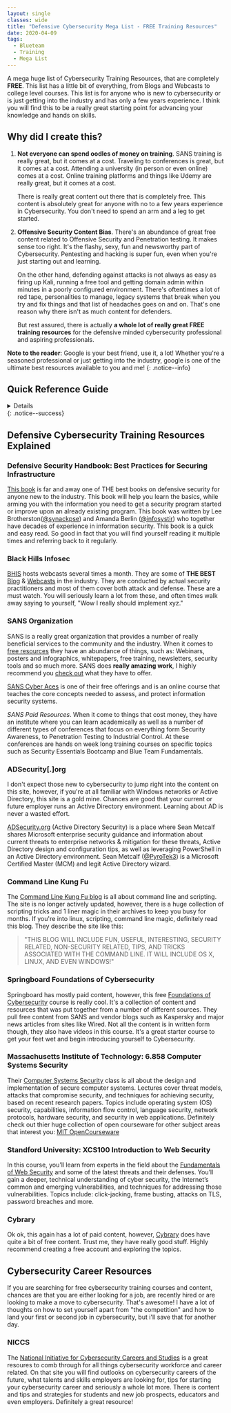```yaml
---
layout: single
classes: wide
title: "Defensive Cybersecurity Mega List - FREE Training Resources"
date: 2020-04-09
tags:   
  - Blueteam
  - Training
  - Mega List
---
```

A mega huge list of Cybersecurity Training Resources, that are completely **FREE**. This list has a little bit of everything, from Blogs and Webcasts to college level courses. This list is for anyone who is new to cybersecurity or is just getting into the industry and has only a few years experience. I think you will find this to be a really great starting point for advancing your knowledge and hands on skills.

## Why did I create this?

1. **Not everyone can spend oodles of money on training**. SANS training is really great, but it comes at a cost. Traveling to conferences is great, but it comes at a cost. Attending a university (in person or even online) comes at a cost. Online training platforms and things like Udemy are really great, but it comes at a cost.

    There is really great content out there that is completely free. This content is absolutely great for anyone with no to a few years experience in Cybersecurity. You don't need to spend an arm and a leg to get started.

2. **Offensive Security Content Bias**. There's an abundance of great free content related to Offensive Security and Penetration testing. It makes sense too right. It's the flashy, sexy, fun and newsworthy part of Cybersecurity. Pentesting and hacking is super fun, even when you're just starting out and learning.

    On the other hand, defending against attacks is not always as easy as firing up Kali, running a free tool and getting domain admin within minutes in a poorly configured environment. There's oftentimes a lot of red tape, personalities to manage, legacy systems that break when you try and fix things and that list of headaches goes on and on. That's one reason why there isn't as much content for defenders.

    But rest assured, there is actually **a whole lot of really great FREE training resources** for the defensive minded cybersecurity professional and aspiring professionals.

<i class="fas fa-lightbulb"></i> **Note to the reader**: Google is your best friend, use it, a lot! Whether you're a seasoned professional or just getting into the industry, google is one of the ultimate best resources available to you and me!
{: .notice--info}

## Quick Reference Guide
<details>

**Defensive Security Handbook: Best Practices for Securing Infrastructure**
- [https://www.amazon.com/Defensive-Security-Handbook-Practices-Infrastructure/dp/1491960388](https://www.amazon.com/Defensive-Security-Handbook-Practices-Infrastructure/dp/1491960388)

**Black Hills Infosec Blog & Webcasts**
- [https://www.blackhillsinfosec.com/blog/](https://www.blackhillsinfosec.com/blog/)
- [https://www.blackhillsinfosec.com/blog/webcasts/](https://www.blackhillsinfosec.com/blog/webcasts/)

**SANS Organization**
- [https://www.sans.org/free](https://www.sans.org/free)
- [https://www.cyberaces.org/](https://www.cyberaces.org/)

**ADSecurity[.]org**
- [https://adsecurity.org/](https://adsecurity.org/)

**Command Line Kung Fu**
- [http://blog.commandlinekungfu.com/](http://blog.commandlinekungfu.com/)

**Springboard Foundations of Cybersecurity**
- [https://www.springboard.com/resources/learning-paths/cybersecurity-foundations/](https://www.springboard.com/resources/learning-paths/cybersecurity-foundations/)

**Massachusetts Institute of Technology: 6.858 Computer Systems Security**
- [https://ocw.mit.edu/courses/electrical-engineering-and-computer-science/6-858-computer-systems-security-fall-2014/](https://ocw.mit.edu/courses/electrical-engineering-and-computer-science/6-858-computer-systems-security-fall-2014/)

**Standford University: XCS100 Introduction to Web Security**
- [https://scpd.stanford.edu/search/publicCourseSearchDetails.do?method=load&courseId=90053004](https://scpd.stanford.edu/search/publicCourseSearchDetails.do?method=load&courseId=90053004)

**Cybrary**
- [https://www.cybrary.it/](https://www.cybrary.it/)

**National Initiative for Cybersecurity Careers and Studies**
- [https://niccs.us-cert.gov/workforce-development/cybersecurity-resources](https://niccs.us-cert.gov/workforce-development/cybersecurity-resources)

</details>
{: .notice--success}

## Defensive Cybersecurity Training Resources Explained

### Defensive Security Handbook: Best Practices for Securing Infrastructure
[This book](https://www.amazon.com/Defensive-Security-Handbook-Practices-Infrastructure/dp/1491960388) is far and away one of THE best books on defensive security for anyone new to the industry. This book will help you learn the basics, while arming you with the information you need to get a security program started or improve upon an already existing program. This book was written by Lee Brotherston([@synackpse](https://twitter.com/synackpse)) and Amanda Berlin ([@infosystir](https://twitter.com/InfoSystir)) who together have decades of experience in information security. This book is a quick and easy read. So good in fact that you will find yourself reading it multiple times and referring back to it regularly.

### Black Hills Infosec

[BHIS](https://www.blackhillsinfosec.com/) hosts webcasts several times a month. They are some of **THE BEST** [Blog](https://www.blackhillsinfosec.com/blog/) & [Webcasts](https://www.blackhillsinfosec.com/blog/webcasts/) in the industry. They are conducted by actual security practitioners and most of them cover both attack and defense. These are a must watch. You will seriously learn a lot from these, and often times walk away saying to yourself, "Wow I really should implement xyz."

### SANS Organization
SANS is a really great organization that provides a number of really beneficial services to the community and the industry. When it comes to [free resources](https://www.sans.org/free) they have an abundance of things, such as: Webinars, posters and infographics, whitepapers, free training, newsletters, security tools and so much more. SANS does **really amazing work**, I highly recommend you [check out](https://www.sans.org/) what they have to offer.

[SANS Cyber Aces](https://www.cyberaces.org/) is one of their free offerings and is an online course that teaches the core concepts needed to assess, and protect information security systems.
    
_SANS Paid Resources_. When it come to things that cost money, they have an institute where you can learn academically as well as a number of different types of conferences that focus on everything form Security Awareness, to Penetration Testing to Industrial Control. At these conferences are hands on week long training courses on specific topics such as Security Essentials Bootcamp and Blue Team Fundamentals.
    
### ADSecurity[.]org
I don't expect those new to cybersecurity to jump right into the content on this site, however, if you're at all familiar with Windows networks or Active Directory, this site is a gold mine. Chances are good that your current or future employer runs an Active Directory environment. Learning about AD is never a wasted effort. 

[ADSecurity.org](https://adsecurity.org) (Active Directory Security) is a place where Sean Metcalf shares Microsoft enterprise security guidance and information about current threats to enterprise networks & mitigation for these threats, Active Directory design and configuration tips, as well as leveraging PowerShell in an Active Directory environment. Sean Metcalf ([@PyroTek3](https://twitter.com/PyroTek3)) is a Microsoft Certified Master (MCM) and legit Active Directory wizard. 

### Command Line Kung Fu
The [Command Line Kung Fu blog](http://blog.commandlinekungfu.com/) is all about command line and scripting. The site is no longer actively updated, however, there is a huge collection of scripting tricks and 1 liner magic in their archives to keep you busy for months. If you're into linux, scripting, command line magic, definitely read this blog. They describe the site like this: 
        
> "THIS BLOG WILL INCLUDE FUN, USEFUL, INTERESTING, SECURITY RELATED, NON-SECURITY RELATED, TIPS, AND TRICKS ASSOCIATED WITH THE COMMAND LINE. IT WILL INCLUDE OS X, LINUX, AND EVEN WINDOWS!"

### Springboard Foundations of Cybersecurity
Springboard has mostly paid content, however, this free [Foundations of Cybersecurity](https://www.springboard.com/resources/learning-paths/cybersecurity-foundations/) course is really cool. It's a collection of content and resources that was put together from a number of different sources. They pull free content from SANS and vendor blogs such as Kaspersky and major news articles from sites like Wired. Not all the content is in written form though, they also have videos in this course. It's a great starter course to get your feet wet and begin introducing yourself to Cybersecurity.

### Massachusetts Institute of Technology: 6.858 Computer Systems Security
Their [Computer Systems Security](https://ocw.mit.edu/courses/electrical-engineering-and-computer-science/6-858-computer-systems-security-fall-2014/) class is all about the design and implementation of secure computer systems. Lectures cover threat models, attacks that compromise security, and techniques for achieving security, based on recent research papers. Topics include operating system (OS) security, capabilities, information flow control, language security, network protocols, hardware security, and security in web applications. Definitely check out thier huge collection of open courseware for other subject areas that interest you: [MIT OpenCourseware](https://ocw.mit.edu/courses/electrical-engineering-and-computer-science/6-858-computer-systems-security-fall-2014/)

### Standford University: XCS100 Introduction to Web Security
In this course, you’ll learn from experts in the field about the [Fundamentals of Web Security](https://scpd.stanford.edu/search/publicCourseSearchDetails.do?method=load&courseId=90053004) and some of the latest threats and their defenses. You’ll gain a deeper, technical understanding of cyber security, the Internet’s common and emerging vulnerabilities, and techniques for addressing those vulnerabilities. Topics include: click-jacking, frame busting, attacks on TLS, password breaches and more.

### Cybrary
Ok ok, this again has a lot of paid content, however, [Cybrary](https://www.cybrary.it/) does have quite a bit of free content. Trust me, they have really good stuff. Highly recommend creating a free account and exploring the topics.


## Cybersecurity Career Resources
If you are searching for free cybersecurity training courses and content, chances are that you are either looking for a job, are recently hired or are looking to make a move to cybersecurity. That's awesome! I have a lot of thoughts on how to set yourself apart from "the competition" and how to land your first or second job in cybersecurity, but i'll save that for another day.

### NICCS
The [National Initiative for Cybersecurity Careers and Studies](https://niccs.us-cert.gov/workforce-development/cybersecurity-resources) is a great resoures to comb through for all things cybersecurity workforce and career related. On that site you will find outlooks on cybersecurity careers of the future, what talents and skills employers are looking for, tips for starting your cybersecurity career and seriously a whole lot more. There is content and tips and strategies for students and new job prospects, educators and even employers. Definitely a great resource!